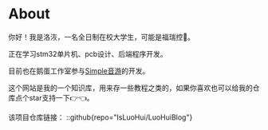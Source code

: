 # About
你好！我是洛洃，一名全日制在校大学生，可能是福瑞控🐺。

正在学习stm32单片机、pcb设计、后端程序开发。

目前也在鹅蛋工作室参与<a href="https://space.bilibili.com/1627025757" target="_blank">Simple音游</a>的开发。

这个网站是我的一个知识库，用来存一些教程之类的，如果你喜欢也可以给我的仓库点个star支持一下👉👈。

该项目仓库链接：
::github{repo="IsLuoHui/LuoHuiBlog"}